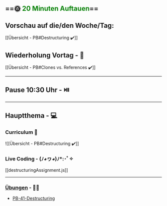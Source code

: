 ## ==🌞 <font style="color:green">20 Minuten Auftauen</font>==

## Vorschau auf die/den Woche/Tag:

[[Übersicht - PB#Destructuring ✔️]]

## Wiederholung Vortag  - 📖

[[Übersicht - PB#Clones vs. References ✔️]]

---

## Pause 10:30 Uhr - ⏯️

---

## Hauptthema - 💻

### Curriculum 📝

![[Übersicht - PB#Destructuring ✔️]]

### Live Coding -  (ﾉ◕ヮ◕)ﾉ*:･ﾟ✧

[[destructuringAssignment.js]]

---

### [Übungen](https://classroom.github.com/classrooms/113973596-fbw-wd-22-d07-ubungsaufgaben) - 🏋️‍♂️

-   [PB-41-Destructuring](https://github.com/DigitalCareerInstitute/PB-datastructure-destructuring/tree/main)